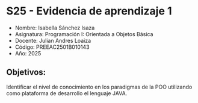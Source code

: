 # S25 - Evidencia de aprendizaje 1

- Nombre: Isabella Sánchez Isaza
- Asignatura: Programación I: Orientada a Objetos Básica 
- Docente: Julian Andres Loaiza
- Código: PREEAC2501B010143
- Año: 2025
  
## Objetivos:
Identificar el nivel de conocimiento en los paradigmas de la POO utilizando como plataforma de desarrollo el lenguaje JAVA.
